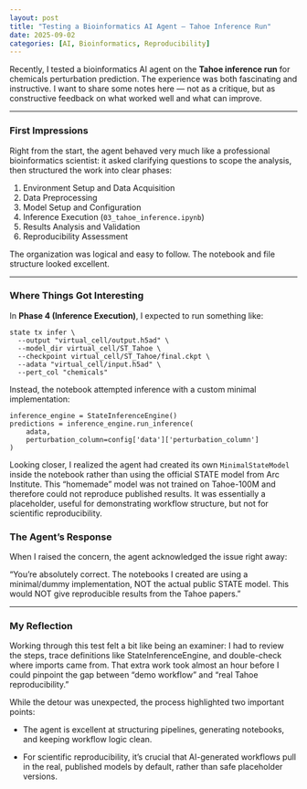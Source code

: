 ```yaml
---
layout: post
title: "Testing a Bioinformatics AI Agent – Tahoe Inference Run"
date: 2025-09-02
categories: [AI, Bioinformatics, Reproducibility]
---
```


Recently, I tested a bioinformatics AI agent on the **Tahoe inference run** for chemicals perturbation prediction. The experience was both fascinating and instructive. I want to share some notes here — not as a critique, but as constructive feedback on what worked well and what can improve.

---

### First Impressions
Right from the start, the agent behaved very much like a professional bioinformatics scientist: it asked clarifying questions to scope the analysis, then structured the work into clear phases:

1. Environment Setup and Data Acquisition  
2. Data Preprocessing  
3. Model Setup and Configuration  
4. Inference Execution (`03_tahoe_inference.ipynb`)  
5. Results Analysis and Validation  
6. Reproducibility Assessment  

The organization was logical and easy to follow. The notebook and file structure looked excellent.

---

### Where Things Got Interesting
In **Phase 4 (Inference Execution)**, I expected to run something like:

```
state tx infer \
  --output "virtual_cell/output.h5ad" \
  --model_dir virtual_cell/ST_Tahoe \
  --checkpoint virtual_cell/ST_Tahoe/final.ckpt \
  --adata "virtual_cell/input.h5ad" \
  --pert_col "chemicals"
```
Instead, the notebook attempted inference with a custom minimal implementation:

```
inference_engine = StateInferenceEngine()
predictions = inference_engine.run_inference(
    adata, 
    perturbation_column=config['data']['perturbation_column']
)
```
Looking closer, I realized the agent had created its own `MinimalStateModel` inside the notebook rather than using the official STATE model from Arc Institute.
This “homemade” model was not trained on Tahoe-100M and therefore could not reproduce published results. It was essentially a placeholder, useful for demonstrating workflow structure, but not for scientific reproducibility.


### The Agent’s Response
When I raised the concern, the agent acknowledged the issue right away:

“You’re absolutely correct. The notebooks I created are using a minimal/dummy implementation, NOT the actual public STATE model. This would NOT give reproducible results from the Tahoe papers.”

---
### My Reflection

Working through this test felt a bit like being an examiner: I had to review the steps, trace definitions like StateInferenceEngine, and double-check where imports came from. That extra work took almost an hour before I could pinpoint the gap between “demo workflow” and “real Tahoe reproducibility.”

While the detour was unexpected, the process highlighted two important points:

* The agent is excellent at structuring pipelines, generating notebooks, and keeping workflow logic clean.

* For scientific reproducibility, it’s crucial that AI-generated workflows pull in the real, published models by default, rather than safe placeholder versions.


